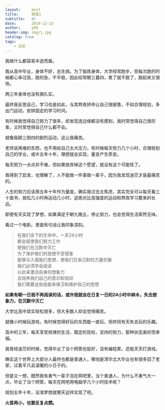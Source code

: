 ```yaml
---
layout:     post
title:      感悟1
subtitle:   #1
date:       2019-12-23
author:     y00
header-img: img/1.jpg
catalog: true
tags:
    - 日志
---
```


我做什么都容易半途而废。

我从高中毕业，身体不好，总生病。为了锻炼身体，大学经常跑步，但每次跑的时候都心率过高，跑的急，不平稳，因此经常朝三暮四，累了就不跑了，跑起来又很快。

两三年身体也没有搞扎实。

最终我反思自己，学习也是如此，与其熬夜拼命让自己很疲惫，不如合理规划，多出门运动，安排固定的学习时间。

有时候我觉得自己努力了很多，却发现连边缘都没有摸到，我时常觉得自己很厉害，又时常觉得自己什么都不会。

就像我颠三倒四的剧烈运动，这让我痛苦。

老师说再难的东西，也不用给自己太大压力，有时候每天努力几个小时，合理规划自己的学业，或许五年十年，理想就会实现，量变产生质变。

每天努力一点点并不难，但如果放弃掉这个愿望，就没有这个可能性了。

我得到了启发，也理解了，人不能做一件事做一辈子，因为我发现迷茫才是最痛苦的。

人生的努力应该用五年十年作为量度，确实我过去太焦虑，其实完全可以每天看三十面书，放松几小时再运动几小时，这绝对比高强度的运动和熬夜学习要来的长远。

即使有天实现了梦想，如果满足于朝九晚五，停止努力，也会觉得生活索然无味。

看过一个电影。里面有句话让我印象深刻。

>在我们余下的生命中，一天24小时 <br>
都会驱使我们努力工作 <br>
使我们在沉默中灭亡 <br>
为了保护我们的思想不受侵害 <br>
能够与入侵我们思想，使我们日渐沉默的力量抗衡 <br>
我们必须学会阅读 <br>
以此来激活自身的想象力 <br>
去培养我们自己的意识和信仰 <br>
我们需要这些技能来保卫和维护自己的思想 <br>

**如果有朝一日我不再阅读的话，或许我就会在日复一日的24小时中麻木，失去想象力，在沉默中灭亡**

大学比高中其实轻松很多，但大多数人却会觉得痛苦。

就像小时候玩游戏，有时候觉得好玩的东西能一直玩，但终将有天失去玩的乐趣。

高中的三年，每天享受规律的生活，既定的目标，坚持的努力，那种状态美好而幸福。

我曾经迷茫的时候，觉得毕业了当个网管也挺好，没有编程累，还能天天打游戏。

确实这个世界上大部分人最终也都是普通人，哪怕是清华北大毕业也有很多回了老家，过着平凡且温暖的小日子的。

但是又一想，既然我有勇气一辈子泡在网吧里，当个普通人，为什么不勇气大一点，毕业了当个网管，每天在网吧用电脑学几个小时技术呢？

规划五年十年，没准梦想就哪天这样实现了吧。

**火苗再小，也要反复点燃。**
